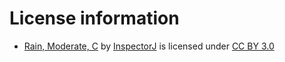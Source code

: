 # License information
* [Rain, Moderate, C](https://freesound.org/people/InspectorJ/sounds/401275/) by [InspectorJ](http://www.jshaw.co.uk/) is licensed under [CC BY 3.0](http://creativecommons.org/licenses/by/3.0/) 
